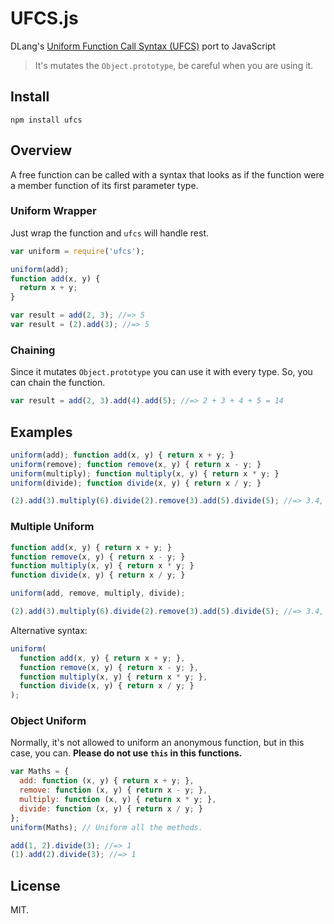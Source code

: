 # UFCS.js
DLang's [Uniform Function Call Syntax (UFCS)][1] port to JavaScript

> It's mutates the `Object.prototype`, be careful when you are using it.

## Install

```
npm install ufcs
```

## Overview

A free function can be called with a syntax that looks as if the function were a member function of its first parameter type.

### Uniform Wrapper

Just wrap the function and `ufcs` will handle rest.

```js
var uniform = require('ufcs');

uniform(add);
function add(x, y) {
  return x + y;
}

var result = add(2, 3); //=> 5
var result = (2).add(3); //=> 5
```

### Chaining

Since it mutates `Object.prototype` you can use it with every type. So, you can chain the function.

```js
var result = add(2, 3).add(4).add(5); //=> 2 + 3 + 4 + 5 = 14
```

## Examples

```js
uniform(add); function add(x, y) { return x + y; }
uniform(remove); function remove(x, y) { return x - y; }
uniform(multiply); function multiply(x, y) { return x * y; }
uniform(divide); function divide(x, y) { return x / y; }

(2).add(3).multiply(6).divide(2).remove(3).add(5).divide(5); //=> 3.4,  It's ((((2 + 3) * 6) / 2) - 3 + 5) / 5
```

### Multiple Uniform

```js
function add(x, y) { return x + y; }
function remove(x, y) { return x - y; }
function multiply(x, y) { return x * y; }
function divide(x, y) { return x / y; }

uniform(add, remove, multiply, divide);

(2).add(3).multiply(6).divide(2).remove(3).add(5).divide(5); //=> 3.4,  It's ((((2 + 3) * 6) / 2) - 3 + 5) / 5
```

Alternative syntax:

```js
uniform(
  function add(x, y) { return x + y; },
  function remove(x, y) { return x - y; },
  function multiply(x, y) { return x * y; },
  function divide(x, y) { return x / y; }
);
```

### Object Uniform

Normally, it's not allowed to uniform an anonymous function, but in this case, you can. **Please do not use `this` in this functions.**

```js
var Maths = {
  add: function (x, y) { return x + y; },
  remove: function (x, y) { return x - y; },
  multiply: function (x, y) { return x * y; },
  divide: function (x, y) { return x / y; }
};
uniform(Maths); // Uniform all the methods.

add(1, 2).divide(3); //=> 1
(1).add(2).divide(3); //=> 1
```

## License
MIT.

[1]: http://dlang.org/function.html#pseudo-member
